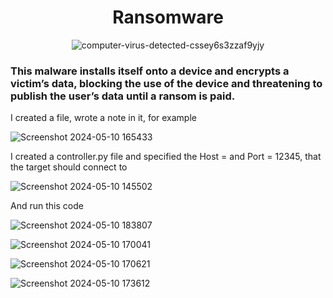 <h1 align="center" >Ransomware</h1>


<div align="center">

![computer-virus-detected-cssey6s3zzaf9yjy](https://github.com/Hasul79/Ransomware/assets/95657084/fd2e8c28-6d41-42dd-b3a7-d43d594cfc3b)

</div>

<h3>
This malware installs itself onto a device and encrypts a victim’s data, blocking the use of the device and threatening to publish the user’s data until a ransom is paid.

</h3>

<p>I created a file, wrote a note in it, for example</p>

![Screenshot 2024-05-10 165433](https://github.com/Hasul79/Ransomware/assets/95657084/6ed289e9-0a79-4028-a145-6c7b743cd2ed)


<p>I created a controller.py file and specified the Host = <Target IP> and Port = 12345,  that the target should connect to</p>


![Screenshot 2024-05-10 145502](https://github.com/Hasul79/Ransomware/assets/95657084/8b3e6948-0f73-4196-abd1-e26686e7302d)


<p>And run this code</p>


![Screenshot 2024-05-10 183807](https://github.com/Hasul79/Ransomware/assets/95657084/db77e881-e634-44ea-93e1-f7787ae2dfee)





![Screenshot 2024-05-10 170041](https://github.com/Hasul79/Ransomware/assets/95657084/8f74dec1-23ba-45aa-9fb6-91c8301e64f1)



![Screenshot 2024-05-10 170621](https://github.com/Hasul79/Ransomware/assets/95657084/dfde971c-d6d8-4fbf-9537-6dd2112846b1)



![Screenshot 2024-05-10 173612](https://github.com/Hasul79/Ransomware/assets/95657084/abc842da-081c-49ee-adfb-723c2e987503)

